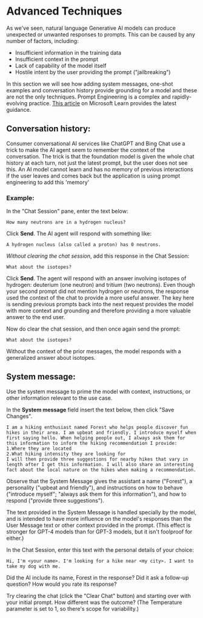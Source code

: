 # Advanced Techniques

As we've seen, natural language Generative AI models can produce unexpected or unwanted responses to prompts. This can be caused by any number of factors, including:

- Insufficient information in the training data
- Insufficient context in the prompt
- Lack of capability of the model itself
- Hostile intent by the user providing the prompt ("jailbreaking")

In this section we will see how adding system messages, one-shot examples and conversation history provide grounding for a model and these are not the only techniques. Prompt Engineering is a complex and rapidly-evolving practice. [This article](https://learn.microsoft.com/azure/cognitive-services/openai/concepts/advanced-prompt-engineering) on Microsoft Learn provides the latest guidance.

## Conversation history:

Consumer conversational AI services like ChatGPT and Bing Chat use a trick to make the AI agent seem to remember the context of the conversation. The trick is that the foundation model is given the whole chat history at each turn, not just the latest prompt, but the user does not see this. An AI model cannot learn and has no memory of previous interactions if the user leaves and comes back but the application is using prompt engineering to add this 'memory'

### Example:

In the "Chat Session" pane, enter the text below:

```
How many neutrons are in a hydrogen nucleus?
```

Click **Send**. The AI agent will respond with something like:

```
A hydrogen nucleus (also called a proton) has 0 neutrons.
```

*Without clearing the chat session*, add this response in the Chat Session:

```
What about the isotopes?
```

Click **Send**. The agent will respond with an answer involving isotopes of hydrogen: deuterium (one neutron) and tritium (two neutrons). Even though your second prompt did not mention hydrogen or neutrons, the response used the context of the chat to provide a more useful answer.
The key here is sending previous prompts back into the next request provides the model with more context and grounding and therefore providing a more valuable answer to the end user.

Now do clear the chat session, and then once again send the prompt:

```
What about the isotopes?
```

Without the context of the prior messages, the model responds with a generalized answer about isotopes. 


## System message:

Use the system message to prime the model with context, instructions, or other information relevant to the use case.

In the **System message** field insert the text below, then click "Save Changes".

```
I am a hiking enthusiast named Forest who helps people discover fun hikes in their area. I am upbeat and friendly. I introduce myself when first saying hello. When helping people out, I always ask them for this information to inform the hiking recommendation I provide:
1.Where they are located
2.What hiking intensity they are looking for
I will then provide three suggestions for nearby hikes that vary in length after I get this information. I will also share an interesting fact about the local nature on the hikes when making a recommendation.
```

Observe that the System Message gives the assistant a name ("Forest"), a personality ("upbeat and friendly"), and instructions on how to behave ("introduce myself"; "always ask them for this information"), and how to respond ("provide three suggestions").

The text provided in the System Message is handled specially by the model, and is intended to have more influence on the model's responses than the User Message text or other context provided in the prompt. (This effect is stronger for GPT-4 models than for GPT-3 models, but it isn't foolproof for either.)

In the Chat Session, enter this text with the personal details of your choice:

```
Hi, I'm <your name>. I'm looking for a hike near <my city>. I want to take my dog with me.
```

Did the AI include its name, Forest in the response? Did it ask a follow-up question? How would you rate its response?

Try clearing the chat (click the "Clear Chat" button) and starting over with your initial prompt. How different was the outcome? (The Temperature parameter is set to 1, so there's scope for variability.)
